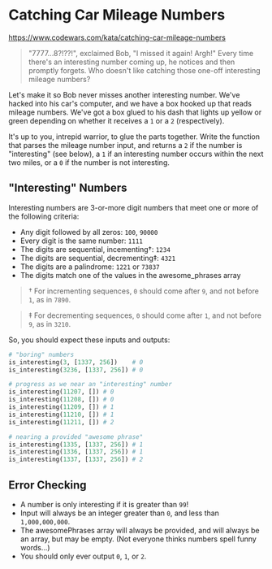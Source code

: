 # Catching Car Mileage Numbers

https://www.codewars.com/kata/catching-car-mileage-numbers

> "7777...8?!??!", exclaimed Bob, "I missed it again! Argh!" Every time there's an interesting number coming up, he notices and then promptly forgets. Who doesn't like catching those one-off interesting mileage numbers?

Let's make it so Bob never misses another interesting number. We've hacked into his car's computer, and we have a box hooked up that reads mileage numbers. We've got a box glued to his dash that lights up yellow or green depending on whether it receives a `1` or a `2` (respectively).

It's up to you, intrepid warrior, to glue the parts together. Write the function that parses the mileage number input, and returns a `2` if the number is "interesting" (see below), a `1` if an interesting number occurs within the next two miles, or a `0` if the number is not interesting.

## "Interesting" Numbers

Interesting numbers are 3-or-more digit numbers that meet one or more of the following criteria:

* Any digit followed by all zeros: `100`, `90000`
* Every digit is the same number: `1111`
* The digits are sequential, incementing†: `1234`
* The digits are sequential, decrementing‡: `4321`
* The digits are a palindrome: `1221` or `73837`
* The digits match one of the values in the awesome_phrases array

> † For incrementing sequences, `0` should come after `9`, and not before `1`, as in `7890`.

> ‡ For decrementing sequences, `0` should come after `1`, and not before `9`, as in `3210`.

So, you should expect these inputs and outputs:

```python
# "boring" numbers
is_interesting(3, [1337, 256])    # 0
is_interesting(3236, [1337, 256]) # 0

# progress as we near an "interesting" number
is_interesting(11207, []) # 0
is_interesting(11208, []) # 0
is_interesting(11209, []) # 1
is_interesting(11210, []) # 1
is_interesting(11211, []) # 2

# nearing a provided "awesome phrase"
is_interesting(1335, [1337, 256]) # 1
is_interesting(1336, [1337, 256]) # 1
is_interesting(1337, [1337, 256]) # 2
```

## Error Checking

* A number is only interesting if it is greater than `99`!
* Input will always be an integer greater than `0`, and less than `1,000,000,000`.
* The awesomePhrases array will always be provided, and will always be an array, but may be empty. (Not everyone thinks numbers spell funny words...)
* You should only ever output `0`, `1`, or `2`.
